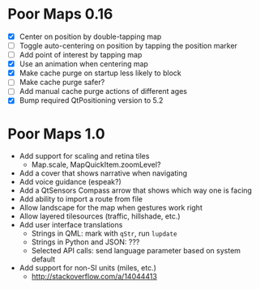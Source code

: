 Poor Maps 0.16
==============

 * [X] Center on position by double-tapping map
 * [ ] Toggle auto-centering on position by tapping the position marker
 * [ ] Add point of interest by tapping map
 * [X] Use an animation when centering map
 * [X] Make cache purge on startup less likely to block
 * [ ] Make cache purge safer?
 * [ ] Add manual cache purge actions of different ages
 * [X] Bump required QtPositioning version to 5.2

Poor Maps 1.0
=============

 * Add support for scaling and retina tiles
   - Map.scale, MapQuickItem.zoomLevel?
 * Add a cover that shows narrative when navigating
 * Add voice guidance (espeak?)
 * Add a QtSensors Compass arrow that shows which way one is facing
 * Add ability to import a route from file
 * Allow landscape for the map when gestures work right
 * Allow layered tilesources (traffic, hillshade, etc.)
 * Add user interface translations
   - Strings in QML: mark with `qStr`, run `lupdate`
   - Strings in Python and JSON: ???
   - Selected API calls: send language parameter based on system default
 * Add support for non-SI units (miles, etc.)
   - <http://stackoverflow.com/a/14044413>
